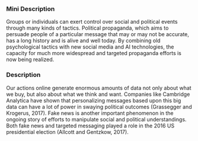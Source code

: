 ### Mini Description

 Groups or individuals can exert control over social and political events through many kinds of tactics. Political propaganda, which aims to persuade people of a particular message that may or may not be accurate, has a long history and is alive and well today. By combining old psychological tactics with new social media and AI technologies, the capacity for much more widespread and targeted propaganda efforts is now being realized.

### Description

Our actions online generate enormous amounts of data not only about what we buy, but also about what we think and want. Companies like Cambridge Analytica have shown that personalizing messages based upon this big data can have a lot of power in swaying political outcomes (Grassegger and Krogerus, 2017). Fake news is another important phenomenon in the ongoing story of efforts to manipulate social and political understandings. Both fake news and targeted messaging played a role in the 2016 US presidential election (Allcott and Gentzkow, 2017).

